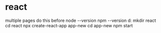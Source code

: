# react
multiple pages
do this before
node --version
npm --version
d:
mkdir react
cd react
npx create-react-app app-new
cd app-new
npm start


